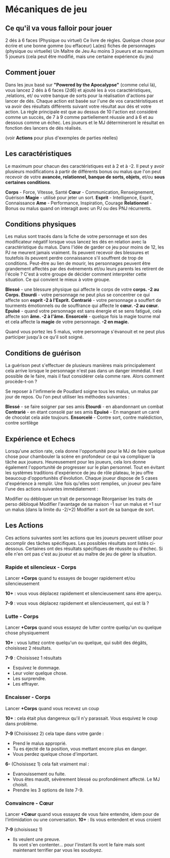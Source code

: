 # Mécaniques de jeu

## Ce qu'il va vous falloir pour jouer

2 dés à 6 faces (Physique ou virtuel)
Ce livre de règles.
Quelque chose pour écrire et une bonne gomme (ou effaceur)
La(es) fiches de personnages (physique ou virtuelle)
Un Maître de Jeu
Au moins 3 joueurs et au maximum 5 joueurs (cela peut être modifié, mais une certaine expérience du jeu)

## Comment jouer

Dans les jeux basé sur **"Powered by the Apocalypse"** (comme celui là), vous lancez 2 dés à 6 faces (2d6) et ajouté les à vos caractéristiques, ,relations, et/ ou votre banque de sorts pour la réalisation d'actions par lancer de dés. Chaque action est basée sur l'une de vos caractéristiques et va avoir des résultats différents suivant votre résultat aux dés et votre action. La règle principale est que au dessus de 10 l'action est considéré comme un succès, de 7 à 9 comme partiellement réussie and à 6 et au dessous comme un échec. Les joueurs et le MJ détermineront le résultat en fonction des lancers de dés réalisés.

(voir **Actions** pour plus d'exemples de parties réelles)

## Les caractéristiques

Le maximum pour chacun des caractéristiques est à 2 et à -2.  Il peut y avoir plusieurs modifications à partir de différents bonus ou malus que l'on peut recevoir de votre **avancée, relationnel, banque de sorts, objets,** et/ou **sous certaines conditions**.

**Corps** - Force, Vitesse, Santé
**Cœur** - Communication, Renseignement, Guérison
**Magie** - utilisé pour jeter un sort.
**Esprit** - Intelligence, Esprit, Connaissance
**Ame** -  Performance, Inspiration, Courage
**Relationnel** - Bonus ou malus quand on interagit avec un PJ ou des PNJ récurrents.

## Conditions physiques

Les malus sont tracés dans la fiche de votre personnage et son des modificateur négatif lorsque vous lancez les dés en relation avec la caractéristique du malus. Dans l'idée de garder ce jeu pour moins de 12, les PJ ne meurent jamais vraiment. Ils peuvent recevoir des blessures et toutefois ils peuvent perdre connaissance s'il souffrent de trop de conditions. Peut-être au lien de mourir, les personnages peuvent être grandement affectés par des événements et/ou leurs parents les retirent de l'école ? C'est à votre groupe de décider comment interpréter cette situation. Ce qui convient le mieux à votre groupe.

**Blessé** - une blessure physique qui affecte le corps de votre **corps. -2 au Corps.**
**Etourdi** - votre personnage ne peut plus se concentrer ce qui affecte son **esprit -2 à l'Esprit.**
**Contrarié** - votre personnage a souffert de tourments émotionnels ou de souffrance qui affecte le **cœur. -2 au cœur.**
**Epuisé** - quand votre personnage est sans énergie et se sens fatigué, cela affecte son **âme. -2 à l'âme.**
**Ensorcelé** - quelque fois la magie tourne mal et cela affecte la **magie** de votre personnage. **-2 en magie.**

Quand vous portez les 5 malus, votre personnage s'évanouit et ne peut plus participer jusqu'à ce qu'il soit soigné.

## Conditions de guérison

La guérison peut s'effectuer de plusieurs manières mais principalement cela arrive lorsque le personnage n'est pas dans un danger immédiat. Il est possible de le faire, mais il faut considérer cela comme rare. Alors comment procède-t-on ?

Se reposer à l'infirmerie de Poudlard soigne tous les malus, un malus par jour de repos. Ou l'on peut utiliser les méthodes suivantes :

**Blessé** - se faire soigner par ses amis
**Etourdi** - en abandonnant un combat
**Contrarié** - en étant consolé par ses amis
**Epuisé** - En mangeant un carré de chocolat cela aide toujours.
**Ensorcelé** - Contre sort, contre malédiction, contre sortilège

## Expérience et Echecs

Lorsqu'une action rate, cela donne l'opportunité pour le MJ de faire quelque chose pour chambouler la scène en profondeur ce qui va compliquer la tâche aux joueurs. Heureusement pour les joueurs, cela lors donne également l'opportunité de progresser sur le plan personnel. Tout en évitant les systèmes traditions d'expérience de jeu de rôle plateau, le jeu offre beaucoup d'opportunités d'évolution. Chaque joueur dispose de 5 cases d'expérience à remplir. Une fois qu'elles sont remplies, un joueur peu faire l'une des actions suivantes immédiatement :

Modifier ou débloquer un trait de personnage
Réorganiser les traits de perso débloqué
Modifier l'avantage de sa maison
-1 sur un malus et +1 sur un malus (dans la limite du -2/+2)
Modifier a sort de sa banque de sort.

## Les Actions

 Ces actions suivantes sont les actions que les joueurs peuvent utiliser pour accomplir des tâches spécifiques. Les possibles résultats sont listés ci-dessous. Certaines ont des résultats spécifiques de réussite ou d'échec. Si elle n'en ont pas c'est au joueur et au maître de jeu de gérer la situation.

### Rapide et silencieux - Corps

Lancer **+Corps** quand tu essayes de bouger rapidement et/ou silencieusement

**10+** : vous vous déplacez rapidement et silencieusement sans être aperçu.

**7-9** : vous vous déplacez rapidement et silencieusement, qui est là ?

### Lutte - Corps

Lancer **+Corps** quand vous essayez de lutter contre quelqu'un ou quelque chose physiquement

**10+** : vous luttez contre quelqu'un ou quelque, qui subit des dégâts, choisissez 2 résultats.

**7-9** : Choisissez 1 résultats
<ul>
    <li>Esquivez le dommage.</li>
    <li>Leur voler quelque chose.</li>
    <li>Les surprendre.</li>
    <li>Les effrayer.</li>
</ul>

### Encaisser - Corps
Lancer **+Corps** quand vous recevez un coup

**10+** : cela était plus dangereux qu'il n'y parassait. Vous esquivez le coup dans problème.

**7-9** (Choisissez 2) cela tape dans votre garde :
<ul>
    <li>Prend le malus approprié.</li>
    <li>Tu es éjecté de ta position, vous mettant encore plus en danger.</li>
    <li>Vous perdez quelque chose d'important.</li>
</ul>

**6-** (Choisissez 1) cela fait vraiment mal :
<ul>
    <li>Evanouissement ou fuite.</li>
    <li>Vous êtes maudit, sévèrement blessé ou profondément affecté. Le MJ choisit.</li>
    <li>Prendre les 3 options de liste 7-9.</li>
</ul>

### Convaincre - Cœur

Lancer **+Cœur** quand vous essayez de vous faire entendre, idem pour de l'intimidation ou une conversation.
**10+** : Ils vous entendent et vous croient

**7-9** (choisissez 1)
<ul>
    <li>Ils veulent une preuve.</li>
	<il>Ils vont s'en contenter… pour l'instant</il>
    <il>Ils vont le faire mais sont maintenant terrifier par vous les soudoyez.</il>
</ul>